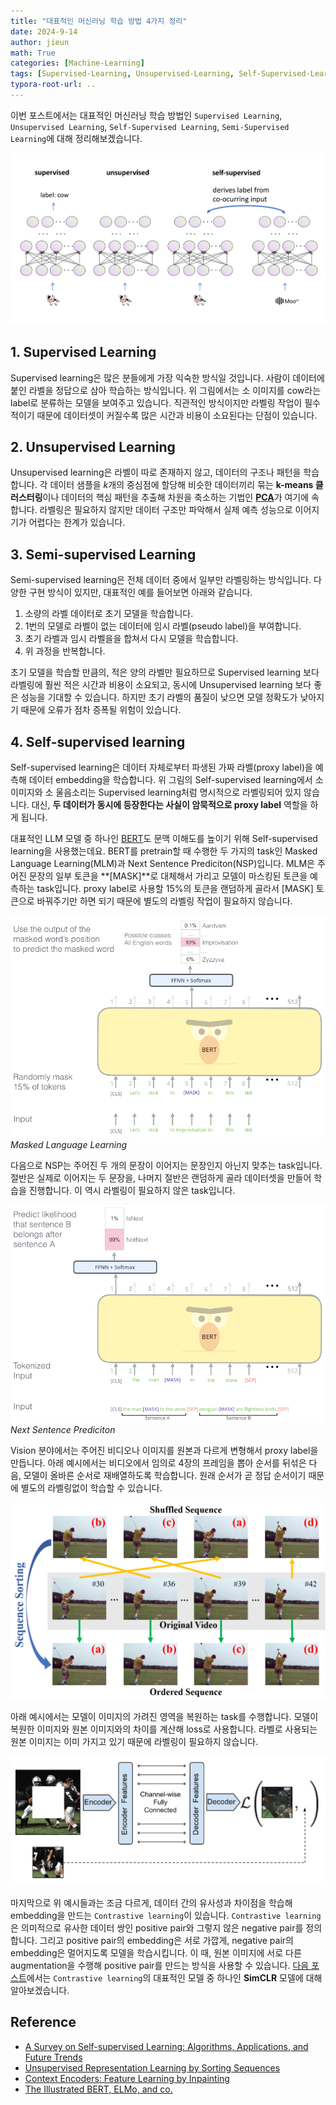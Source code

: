 ```yaml
---
title: "대표적인 머신러닝 학습 방법 4가지 정리"
date: 2024-9-14
author: jieun
math: True
categories: [Machine-Learning]
tags: [Supervised-Learning, Unsupervised-Learning, Self-Supervised-Learning, Semi-Supervised-Learning]
typora-root-url: ..
---
```


이번 포스트에서는 대표적인 머신러닝 학습 방법인 `Supervised Learning`, `Unsupervised Learning`, `Self-Supervised Learning`, `Semi-Supervised Learning`에 대해 정리해보겠습니다.

![](/assets/img/diffusion/ssl.PNG)

## 1. Supervised Learning

Supervised learning은 많은 분들에게 가장 익숙한 방식일 것입니다. 사람이 데이터에 붙인 라벨을 정답으로 삼아 학습하는 방식입니다. 위 그림에서는 소 이미지를 cow라는 label로 분류하는 모델을 보여주고 있습니다. 직관적인 방식이지만 라벨링 작업이 필수적이기 때문에 데이터셋이 커질수록 많은 시간과 비용이 소요된다는 단점이 있습니다.

## 2. Unsupervised Learning

Unsupervised learning은 라벨이 따로 존재하지 않고, 데이터의 구조나 패턴을 학습합니다. 각 데이터 샘플을 $k$개의 중심점에 할당해 비슷한 데이터끼리 묶는 **k-means 클러스터링**이나 데이터의 핵심 패턴을 추출해 차원을 축소하는 기법인 [**PCA**](https://jieun121070.github.io/posts/PCA/)가 여기에 속합니다. 라벨링은 필요하지 않지만 데이터 구조만 파악해서 실제 예측 성능으로 이어지기가 어렵다는 한계가 있습니다.

## 3. Semi-supervised Learning

Semi-supervised learning은 전체 데이터 중에서 일부만 라벨링하는 방식입니다. 다양한 구현 방식이 있지만, 대표적인 예를 들어보면 아래와 같습니다.

1. 소량의 라벨 데이터로 초기 모델을 학습합니다.
2. 1번의 모델로 라벨이 없는 데이터에 임시 라벨(pseudo label)을 부여합니다.
3. 초기 라벨과 임시 라벨을을 합쳐서 다시 모델을 학습합니다.
4. 위 과정을 반복합니다.

초기 모델을 학습할 만큼의, 적은 양의 라벨만 필요하므로 Supervised learning 보다 라벨링에 훨씬 적은 시간과 비용이 소요되고, 동시에 Unsupervised learning 보다 좋은 성능을 기대할 수 있습니다. 하지만 초기 라벨의 품질이 낮으면 모델 정확도가 낮아지기 때문에 오류가 점차 증폭될 위험이 있습니다.

## 4. Self-supervised learning

Self-supervised learning은 데이터 자체로부터 파생된 가짜 라벨(proxy label)을 예측해 데이터 embedding을 학습합니다. 위 그림의 Self-supervised learning에서 소 이미지와 소 울음소리는 Supervised learning처럼 명시적으로 라벨링되어 있지 않습니다. 대신, **두 데이터가 동시에 등장한다는 사실이 암묵적으로 proxy label** 역할을 하게 됩니다.

대표적인 LLM 모델 중 하나인 [BERT](https://jieun121070.github.io/posts/BERT/)도 문맥 이해도를 높이기 위해 Self-supervised learning을 사용했는데요. BERT를 pretrain할 때 수행한 두 가지의 task인 Masked Language Learning(MLM)과 Next Sentence Prediciton(NSP)입니다. MLM은 주어진 문장의 일부 토큰을 **[MASK]**로 대체해서 가리고 모델이 마스킹된 토큰을 예측하는 task입니다. proxy label로 사용할 15%의 토큰을 랜덤하게 골라서 [MASK] 토큰으로 바꿔주기만 하면 되기 때문에 별도의 라벨링 작업이 필요하지 않습니다.

![](/assets/img/diffusion/ssl_ex3.png)
_Masked Language Learning_

다음으로 NSP는 주어진 두 개의 문장이 이어지는 문장인지 아닌지 맞추는 task입니다. 절반은 실제로 이어지는 두 문장을, 나머지 절반은 랜덤하게 골라 데이터셋을 만들어 학습을 진행합니다. 이 역시 라벨링이 필요하지 않은 task입니다.

![](/assets/img/diffusion/ssl_ex4.png)
_Next Sentence Prediciton_

Vision 분야에서는 주어진 비디오나 이미지를 원본과 다르게 변형해서 proxy label을 만듭니다. 아래 예시에서는 비디오에서 임의로 4장의 프레임을 뽑아 순서를 뒤섞은 다음, 모델이 올바른 순서로 재배열하도록 학습합니다. 원래 순서가 곧 정답 순서이기 때문에 별도의 라벨링없이 학습할 수 있습니다.

![](/assets/img/diffusion/ssl_ex1.png)

아래 예시에서는 모델이 이미지의 가려진 영역을 복원하는 task를 수행합니다. 모델이 복원한 이미지와 원본 이미지와의 차이를 계산해 loss로 사용합니다. 라벨로 사용되는 원본 이미지는 이미 가지고 있기 때문에 라벨링이 필요하지 않습니다.

![](/assets/img/diffusion/ssl_ex2.png)

마지막으로 위 예시들과는 조금 다르게, 데이터 간의 유사성과 차이점을 학습해 embedding을 만드는 `Contrastive learning`이 있습니다. `Contrastive learning`은 의미적으로 유사한 데이터 쌍인 positive pair와 그렇지 않은 negative pair를 정의합니다. 그리고 positive pair의 embedding은 서로 가깝게, negative pair의 embedding은 멀어지도록 모델을 학습시킵니다. 이 때, 원본 이미지에 서로 다른 augmentation을 수행해 positive pair를 만드는 방식을 사용할 수 있습니다. [다음 포스트](https://jieun121070.github.io/posts/SimCLR/)에서는 `Contrastive learning`의 대표적인 모델 중 하나인 **SimCLR** 모델에 대해 알아보겠습니다.

## Reference

- [A Survey on Self-supervised Learning: Algorithms, Applications, and Future Trends](https://arxiv.org/pdf/2301.05712)
- [Unsupervised Representation Learning by Sorting Sequences](https://arxiv.org/pdf/1708.01246)
- [Context Encoders: Feature Learning by Inpainting](https://arxiv.org/pdf/1604.07379)
- [The Illustrated BERT, ELMo, and co.](https://jalammar.github.io/illustrated-bert/)
